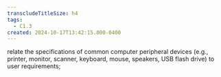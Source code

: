 ```yaml
---
transcludeTitleSize: h4
tags:
  - C1.3
created: 2024-10-17T13:42:15.000-0400
---
```

relate the specifications of common computer peripheral devices (e.g., printer, monitor, scanner, keyboard, mouse, speakers, USB flash drive) to user requirements;
